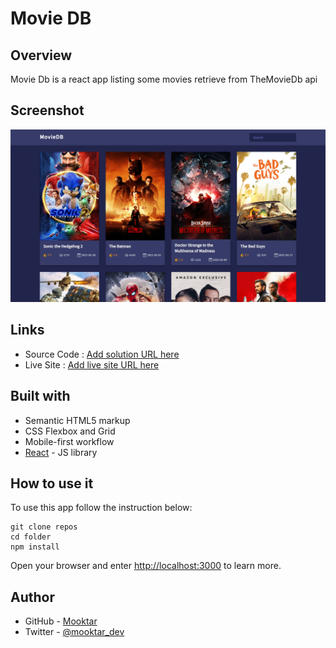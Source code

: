 # Movie DB





## Overview

Movie Db is a react app listing some movies retrieve from TheMovieDb api



## Screenshot

![](./screenshot.png)



## Links

- Source Code : [Add solution URL here](https://your-solution-url.com)
- Live Site : [Add live site URL here](https://your-live-site-url.com)



## Built with

- Semantic HTML5 markup
- CSS Flexbox and Grid
- Mobile-first workflow
- [React](https://reactjs.org/) - JS library



## How to use it

To use this app follow the instruction below:

```shell
git clone repos
cd folder
npm install
```

Open your browser and enter [http://localhost:3000](http://localhost:3000/) to learn more.




## Author

- GitHub - [Mooktar](https://github.com/mooktar)
- Twitter - [@mooktar_dev](https://www.twitter.com/mohmouktar)
